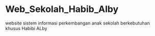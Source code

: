 # Web_Sekolah_Habib_Alby
website sistem informasi perkembangan anak sekolah berkebutuhan khusus Habibi ALby
